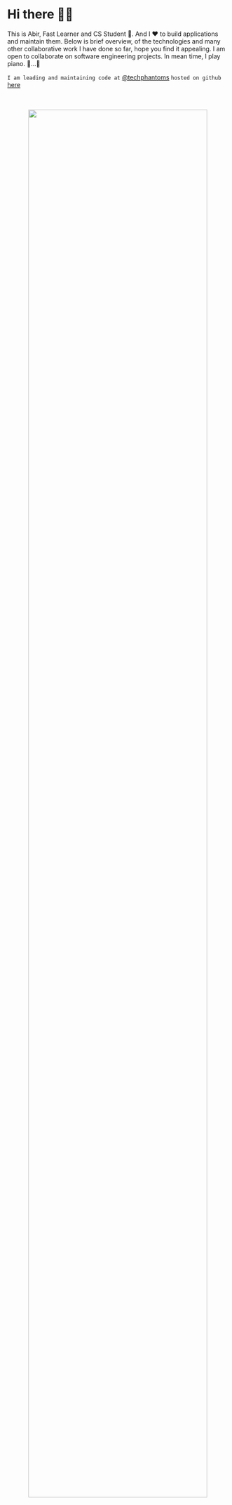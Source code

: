 # Hi there 🙋‍♂️
This is Abir, Fast Learner and CS Student 🎇. And I ❤ to build applications and maintain them. Below is brief overview, of the technologies and many other collaborative work I have done so far, hope you find it appealing. I am open to collaborate on software engineering projects. In mean time, I play piano. 🎹...🤭
<p align=center>
  
```I am leading and maintaining code at``` [@techphantoms](techphantoms.netlify.app) ```hosted on github``` [here](https://github.com/ninja-developers)

</p>
<p align=center><br/><br/>
<img src="https://github.com/imabp/imabp/blob/gh-pages/static/readmeAssets/Overview.gif" width="90%"><br/><br/>

</p>
